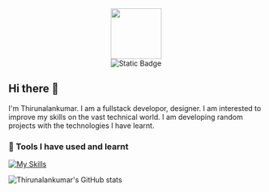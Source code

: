 <div id="header" align="center">
  <img src="https://media.giphy.com/media/M9gbBd9nbDrOTu1Mqx/giphy.gif" width="100"/>
    <div>
        <img alt="Static Badge" src="https://img.shields.io/badge/Linkedin-blue?style=flat-square&logo=Linkedin&color=blue&link=https%3A%2F%2Fwww.linkedin.com%2Fin%2Fthirunalankumar%2F"/>
    </div>
</div>



## Hi there 👋
I'm Thirunalankumar. I am a fullstack developor, designer. I am interested to improve my skills on the vast technical world. I am developing random projects with the technologies I have learnt.
### 🚀 Tools I have used and learnt
[![My Skills](https://skillicons.dev/icons?i=java,spring,react,tailwind,mongodb,js,html,css,c,python,mysql,aws,maven,npm,nodejs)](https://skillicons.dev)

![Thirunalankumar's GitHub stats](https://github-readme-stats-eight-blond-40.vercel.app/api?username=Nalankumar&show_icons=true)

<!--
**Nalankumar/Nalankumar** is a ✨ _special_ ✨ repository because its `README.md` (this file) appears on your GitHub profile.

Here are some ideas to get you started:

- 🔭 I’m currently working on ...
- 🌱 I’m currently learning ...
- 👯 I’m looking to collaborate on ...
- 🤔 I’m looking for help with ...
- 💬 Ask me about ...
- 📫 How to reach me: ...
- 😄 Pronouns: ...
- ⚡ Fun fact: ...
-->
